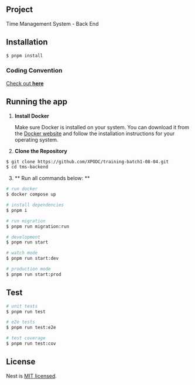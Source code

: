 ## Project

Time Management System - Back End

## Installation

```bash
$ pnpm install
```

### Coding Convention
<a href="https://github.com/basarat/typescript-book/blob/master/docs/styleguide/styleguide.md">Check out <strong>here</strong> </a>
## Running the app

1. **Install Docker**

   Make sure Docker is installed on your system. You can download it from the [Docker website](https://www.docker.com/get-started) and follow the installation instructions for your operating system.

2. **Clone the Repository**

```bash
$ git clone https://github.com/XPODC/training-batch1-08-04.git
$ cd tms-backend
```

3. ** Run all commands below: **

```bash
# run docker 
$ docker compose up

# install dependencies
$ pnpm i

# run migration
$ pnpm run migration:run

# development
$ pnpm run start

# watch mode
$ pnpm run start:dev

# production mode
$ pnpm run start:prod
```

## Test

```bash
# unit tests
$ pnpm run test

# e2e tests
$ pnpm run test:e2e

# test coverage
$ pnpm run test:cov
```
## License

Nest is [MIT licensed](LICENSE).
